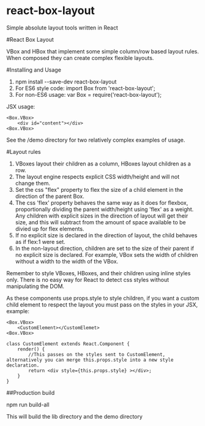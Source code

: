 # react-box-layout
Simple absolute layout tools written in React

#React Box Layout

VBox and HBox that implement some simple column/row based layout rules.  When composed they can create complex flexible layouts.

#Installing and Usage
1. npm install --save-dev react-box-layout
2. For ES6 style code:
import Box from 'react-box-layout';
3. For non-ES6 usage:
var Box = require('react-box-layout');

JSX usage:
```
<Box.VBox>
	<div id="content"></div>
<Box.VBox>
```

See the /demo directory for two relatively complex examples of usage.

#Layout rules
1. VBoxes layout their children as a column, HBoxes layout children as a row.
2. The layout engine respects explicit CSS width/height and will not change them.
3. Set the css "flex" property to flex the size of a child element in the direction of the parent Box.
4. The css 'flex' property behaves the same way as it does for flexbox, proportionally dividing the parent width/height using 'flex' as a weight. Any children with explicit sizes in the direction of layout will get their size, and this will subtract from the amount of space available to be divied up for flex elements.
5. If no explicit size is declared in the direction of layout, the child behaves as if flex:1 were set.
6. In the non-layout direction, children are set to the size of their parent if no explicit size is declared.  For example, VBox sets the width of children without a width to the width of the VBox.

Remember to style VBoxes, HBoxes, and their children using inline styles only.  There is no easy way for React to detect css styles without manipulating the DOM.  

As these components use props.style to style children, if you want a custom child element to respect the layout you must pass on the styles in your JSX, example:

```
<Box.VBox>
	<CustomElement></CustomElemet>
<Box.VBox>
```

```
class CustomElement extends React.Component {
    render() {
    	//This passes on the styles sent to CustomElement, alternatively you can merge this.props.style into a new style declaration.
	    return <div style={this.props.style} ></div>;
    }
}
```


##Production build

npm run build-all

This will build the lib directory and the demo directory
